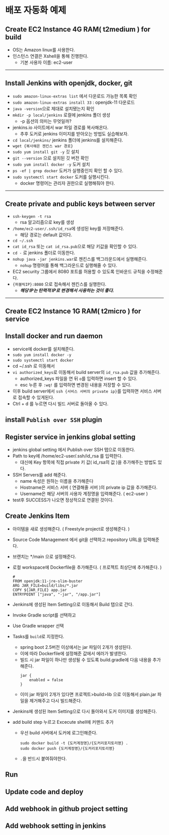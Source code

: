 # 배포 자동화 예제
## Create EC2 Instance 4G RAM( t2medium ) for build
- OS는 Amazon linux를 사용한다.
- 인스턴스 연결은 Xshell을 통해 진행한다.
  - 기본 사용자 이름: ec2-user

***
## Install Jenkins with openjdk, docker, git
- `sudo amazon-linux-extras list` 에서 다운로드 가능한 목록 확인
- `sudo amazon-linux-extras install 33` : openjdk-11 다운로드
- `java -version`으로 제대로 설치됐는지 확인
- `mkdir -p local/jenkins` 로컬에 jenkins 폴더 생성
  - -p 옵션의 의미는 무엇일까?
- jenkins.io 사이트에서 war 파일 경로를 복사해온다.
  - 추후 도커로 jenkins 이미지를 받아오는 방법도 실습해보자.
- `cd local/jenkins/` jenkins 폴더에 jenkins를 설치해준다.
- `wget {복사해온 젠킨스 war 경로}`
- `sudo yum install git -y` 깃 설치
- `git --version` 으로 설치된 깃 버전 확인
- `sudo yum install docker -y` 도커 설치
- `ps -ef | grep docker` 도커가 실행중인지 확인 할 수 있다.
- `sudo systemctl start docker` 도커를 실행시킨다.
  - docker 명령어는 관리자 권한으로 실행해줘야 한다.

***
## Create private and public keys between server
- `ssh-keygen -t rsa`
  - rsa 알고리즘으로 key를 생성
- `/home/ec2-user/.ssh/id_rsa`에 생성된 key를 저장해준다.
  - 해당 경로는 default 값이다.
- `cd ~/.ssh`
- `cat id_rsa` 또는 `cat id_rsa.pub`으로 해당 키값을 확인할 수 있다.
- `cd -` 로 jenkins 폴더로 이동한다.
- `nohup java -jar jenkins.war`로 젠킨스를 백그라운드에서 실행해준다.
  - `nohup` 명령어를 통해 백그라운드로 실행해줄 수 있다.
- EC2 security 그룹에서 8080 포트를 허용할 수 있도록 인바운드 규칙을 수정해준다. 
- `{퍼블릭IP}:8080` 으로 접속해서 젠킨스를 실행한다.
  - ***해당 IP는 탄력적 IP로 변경해서 사용하는 것이 좋다.***

***
## Create EC2 Instance 1G RAM( t2micro ) for service
## Install docker and run daemon
- service에 docker를 설치해준다.
- `sudo yum install docker -y`
- `sudo systemctl start docker`
- cd ~/.ssh 로 이동해서
- `vi authorized_keys`로 이동해서 build server의 `id_rsa.pub` 값을 추가해준다.
  - authorized_keys 파일을 연 뒤 `o`를 입력하면 insert 할 수 있다.
  - esc 누른 후 `:wq!` 를 입력하면 변경된 내용을 저장할 수 있다.
- 이후 build server에서 `ssh {서비스 서버의 private ip}`를 입력하면 서비스 서버로 접속할 수 있게된다.
- Ctrl + d 를 누르면 다시 빌드 서버로 돌아올 수 있다.

## install `Publish over SSH` plugin
## Register service in jenkins global setting
- jenkins global setting 에서 Publish over SSH 탭으로 이동한다.
- Path to key에 /home/ec2-user/.ssh/id_rsa 를 입력한다.
  - 대신에 Key 항목에 직접 private 키 값( id_rsa의 값 )을 추가해주는 방법도 있다.
- SSH Servers를 add 해준다.
  - name 속성은 원하는 이름을 추가해준다
  - Hostname은 서비스 서버 ( 연결해줄 서버 )의 private ip 값을 추가해준다.
  - Username은 해당 서버의 사용자 계정명을 입력해준다. ( ec2-user )
- test후 SUCCESS가 나오면 정상적으로 연결된 것이다.

## Create Jenkins Item
- 아이템을 새로 생성해준다. ( Freestyle project로 생성해준다. )
- Source Code Management 에서 git을 선택하고 repository URL을 입력해준다.
- 브랜치는 */main 으로 설정해준다.
- 로컬 workspace에 Dockerfile을 추가해준다. ( 프로젝트 최상단에 추가해준다. )
    ```
    #
    FROM openjdk:11-jre-slim-buster
    ARG JAR_FILE=build/libs/*.jar
    COPY ${JAR_FILE} app.jar
    ENTRYPOINT ["java", "-jar", "/app.jar"]
    ```

- Jenkins에 생성된 Item Setting으로 이동해서 Build 탭으로 간다.
- Invoke Gradle script를 선택하고
- Use Gradle wrapper 선택
- Tasks를 `build`로 지정한다.
  - spring boot 2.5버전 이상에서는 jar 파일이 2개가 생성된다.
  - 이에 따라 Dockerfile에 설정해준 값에서 에러가 발생한다.
  - 빌드 시 jar 파일이 하나만 생성될 수 있도록 build.gradle에 다음 내용을 추가해준다.
    ```
    jar	{
        enabled = false
    }
    ```
  - 이미 jar 파일이 2개가 있다면 프로젝트>build>lib 으로 이동해서 plain.jar 파일을 제거해주고 다시 빌드해준다.
- Jenkins에 생성된 Item Setting으로 다시 돌아와서 도커 이미지를 생성해준다.
- add build step 누르고 Excecute shell에 커맨드 추가
  - 우선 build 서버에서 도커에 로그인해준다.
    ```
    sudo docker build -t {도커계정명}/{도커리포지토리명} .
    sudo docker push {도커계정명}/{도커리포지토리명}
    ```
  - `.`을 반드시 붙여줘야한다.


## Run
## Update code and deploy
## Add webhook in github project setting
## Add webhook setting in jenkins